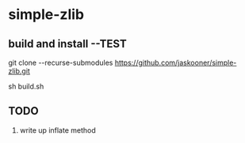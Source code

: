 # simple-zlib

## build and install --TEST
git clone --recurse-submodules https://github.com/jaskooner/simple-zlib.git

sh build.sh

## TODO
1. write up inflate method
